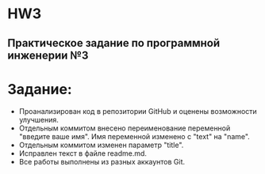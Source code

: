 # HW3
## Практическое задание по программной инженерии №3
# Задание:

- Проанализирован код в репозитории GitHub и оценены возможности улучшения.
- Отдельным коммитом внесено переименование переменной "введите ваше имя". Имя переменной изменено с "text" на "name".
- Отдельным коммитом изменен параметр "title".
- Исправлен текст в файле readme.md.
- Все работы выполнены из разных аккаунтов Git.